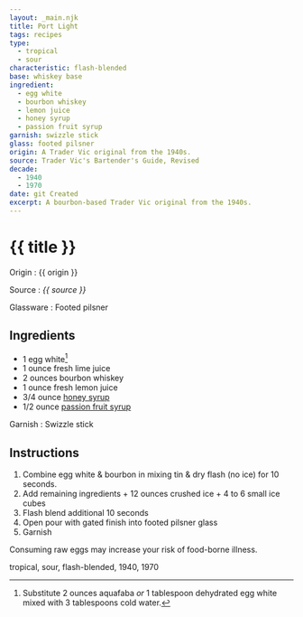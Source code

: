 ```yaml
---
layout: _main.njk
title: Port Light
tags: recipes
type:
  - tropical
  - sour
characteristic: flash-blended
base: whiskey base
ingredient:
  - egg white
  - bourbon whiskey
  - lemon juice
  - honey syrup
  - passion fruit syrup
garnish: swizzle stick
glass: footed pilsner
origin: A Trader Vic original from the 1940s.
source: Trader Vic's Bartender's Guide, Revised
decade:
  - 1940
  - 1970
date: git Created
excerpt: A bourbon-based Trader Vic original from the 1940s.
---
```

<!-- markdownlint-disable MD025 -->
# {{ title }}
<!-- markdownlint-enable MD025 -->

Origin
  : {{ origin }}

Source
  : <cite><span data-pagefind-filter="Source">{{ source }}</span></cite>

Glassware
  : <span data-pagefind-filter="Glassware">Footed pilsner</span>

## Ingredients

* 1 egg white[^1]
* 1 ounce fresh lime juice
* 2 ounces bourbon whiskey
* 1 ounce fresh lemon juice
* 3/4 ounce [honey syrup](/mixes/honey-syrup/)
* 1/2 ounce [passion fruit syrup](/mixes/passion-fruit-syrup)

[^1]: Substitute 2 ounces aquafaba *or* 1 tablespoon dehydrated egg white mixed with 3 tablespoons cold water.

Garnish
  : <span data-pagefind-filter="Garnish">Swizzle stick</span>

## Instructions

1. Combine egg white & bourbon in mixing tin & dry flash (no ice) for 10 seconds.
2. Add remaining ingredients + 12 ounces crushed ice + 4 to 6 small ice cubes
3. Flash blend additional 10 seconds
4. Open pour with gated finish into footed pilsner glass
5. Garnish

<tiki-callout type="warning">

  Consuming raw eggs may increase your risk of food-borne illness.

</tiki-callout>

<div
  class="sr-only"
  data-cat[0]="Drink"
  data-type[0]="Tropical"
  data-type[1]="Sour"
  data-char[0]="Flash-blended"
  data-base[0]="Whiskey"
  data-ingredient[0]="Egg white"
  data-ingredient[1]="Aquafaba"
  data-ingredient[2]="Whiskey, bourbon"
  data-ingredient[3]="Lemon juice"
  data-ingredient[4]="Honey syrup"
  data-ingredient[5]="Passion fruit syrup"
  data-pantry[0]="Egg white"
  data-pantry[1]="Aquafaba"
  data-juice[0]="Lemon juice"
  data-syrup[0]="Honey syrup"
  data-syrup[1]="Passion fruit syrup"
  data-liquor[0]="Whiskey, bourbon"
  data-origin[0]="Trader Vic"
  data-origin[1]="Victor Bergeron"
  data-decade[0]="1940"
  data-decade[1]="1970"
  data-pagefind-filter="
    Category[data-cat[0]],
    Type[data-type[0]],
    Type[data-type[1]],
    Characteristic[data-char[0]],
    Base[data-base[0]],
    Ingredient[data-ingredient[0]],
    Ingredient[data-ingredient[1]],
    Ingredient[data-ingredient[2]],
    Ingredient[data-ingredient[3]],
    Ingredient[data-ingredient[4]],
    Ingredient[data-ingredient[5]],
    Pantry[data-pantry[0]],
    Pantry[data-pantry[1]],
    Juice[data-juice[0]],
    Syrup[data-syrup[0]],
    Syrup[data-syrup[1]],
    Liquor[data-liquor[0]],
    Origin[data-origin[0]],
    Origin[data-origin[1]],
    Decade[data-decade[0]],
    Decade[data-decade[1]]
  "
>
</div>

<div class="keywords" aria-hidden>tropical, sour, flash-blended, 1940, 1970</div>
